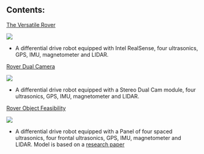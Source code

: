 ## Contents: 

[The Versatile Rover](https://github.com/marsrovermanipal/URC_Gazebo_2020/tree/master/rhinoceROS/src/realsense_gazebo_plugin/urdf/rover.gazebo) 

![](https://user-images.githubusercontent.com/45683974/66712054-a0d94300-edb4-11e9-812d-95698b11fced.jpeg)

- A differential drive robot equipped with Intel RealSense, four ultrasonics, GPS, IMU, magnetometer and LIDAR.

[Rover Dual Camera](https://github.com/marsrovermanipal/URC_Gazebo_2020/tree/master/rhinoceROS/src/realsense_gazebo_plugin/urdf/rover_dual_cam.gazebo) 

![](https://user-images.githubusercontent.com/45683974/66712075-eeee4680-edb4-11e9-9adc-c05386707d7c.jpeg)

- A differential drive robot equipped with a Stereo Dual Cam module, four ultrasonics, GPS, IMU, magnetometer and LIDAR.

[Rover Object Feasibility](https://github.com/marsrovermanipal/URC_Gazebo_2020/tree/master/rhinoceROS/src/realsense_gazebo_plugin/urdf/rover_obj_feasibility.gazebo) 

![](https://user-images.githubusercontent.com/45683974/66712102-1c3af480-edb5-11e9-8d2e-cf08864d93f2.jpeg)

- A differential drive robot equipped with a Panel of four spaced ultrasonics, four frontal ultrasonics, GPS, IMU, magnetometer and LIDAR. Model is based on a [research paper](https://www.hindawi.com/journals/js/2013/643815/)

 



